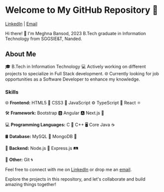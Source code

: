 # Welcome to My GitHub Repository 🚀

[LinkedIn](https://www.linkedin.com/in/meghna-bansod) | [Email](meghnabansod26@gmail.com)

Hi there! 👋 I'm Meghna Bansod, 2023 B.Tech graduate in Information Technology from SGGSIE&T, Nanded.

## About Me

🎓 B.Tech in Information Technology
💻 Actively working on different projects to specialize in Full Stack development.
🌐 Currently looking for job opportunities as a Software Developer to enhance my knowledge.

### Skills

🌐 **Frontend:**
HTML5 🌈
CSS3 🎨
JavaScript ⚙️
TypeScript 📘
React ⚛️

🛠️ **Framework:**
Bootstrap 🅱️
Angular 🅰️
Next.js 🚀

💻 **Programming Languages:**
C 🐍
C++ 🖥️
Core Java ☕

🛢️ **Database:**
MySQL 🐬
MongoDB 🍃

🚀 **Backend:**
Node.js 🚅
Express.js 🛤️

🔧 **Other:**
Git 🌀

Feel free to connect with me on [LinkedIn](https://www.linkedin.com/in/meghna-bansod) or drop me an [email](meghnabansod26@gmail.com).

Explore the projects in this repository, and let's collaborate and build amazing things together!

